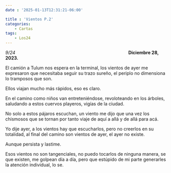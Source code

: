 ```yaml
---
date : '2025-01-13T12:31:21-06:00'

title : 'Vientos P.2'
categories:
    - Cartas
tags: 
    - Los24
---
```

*9/24* &nbsp; &nbsp; &nbsp; &nbsp; &nbsp; &nbsp; &nbsp; &nbsp; &nbsp; &nbsp; &nbsp; &nbsp; &nbsp; &nbsp; &nbsp; &nbsp;&nbsp; &nbsp; &nbsp; &nbsp;&nbsp; &nbsp; &nbsp; &nbsp;&nbsp; &nbsp; &nbsp; &nbsp;&nbsp; &nbsp; &nbsp; &nbsp;&nbsp; &nbsp; &nbsp; &nbsp;&nbsp; &nbsp; &nbsp; &nbsp;&nbsp; &nbsp; &nbsp; &nbsp;&nbsp; &nbsp; &nbsp; &nbsp;&nbsp; **Diciembre 28, 2023.**

El camión a Tulum nos espera en la terminal, los vientos de ayer me expresaron que necesitaba seguir su trazo sureño, el periplo no dimensiona lo tramposos que son.

Ellos viajan mucho más rápidos, eso es claro.

En el camino como niños van entreteniéndose, revoloteando en los árboles, saludando a estos cuervos playeros, vigías de la ciudad. 

No solo a estos pájaros escuchan, un viento me dijo que una vez los chismosos que se tornan por tanto viaje de aquí a allá y de allá para acá. 

Yo dije ayer, a los vientos hay que escucharlos, pero no creerlos en su totalidad, al final del camino son vientos de ayer, el ayer no existe.

Aunque persista y lastime.

Esos vientos no son tangenciales, no puedo tocarlos de ninguna manera, se que existen, me golpean día a día, pero que estúpido de mi parte generarles la atención individual, lo se.
